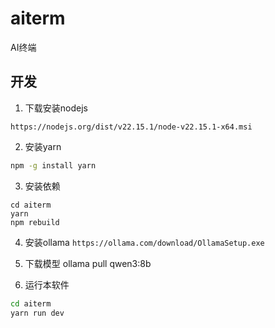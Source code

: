 # aiterm

AI终端

## 开发

1. 下载安装nodejs
```
https://nodejs.org/dist/v22.15.1/node-v22.15.1-x64.msi
```

2. 安装yarn

```bash
npm -g install yarn
```

3. 安装依赖

```
cd aiterm
yarn
npm rebuild

```

4. 安装ollama
`https://ollama.com/download/OllamaSetup.exe`

5. 下载模型
ollama pull qwen3:8b


6. 运行本软件

```bash
cd aiterm
yarn run dev
```
